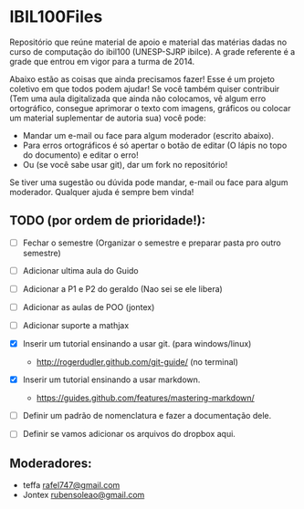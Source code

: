 # IBIL100Files
Repositório que reúne material de apoio e material das matérias dadas no curso de computação do ibil100 (UNESP-SJRP ibilce). A grade referente é a grade que entrou em vigor para a turma de 2014.

Abaixo estão as coisas que ainda precisamos fazer! Esse é um projeto coletivo em que todos podem ajudar! Se você  também quiser contribuir (Tem uma aula digitalizada que ainda não colocamos, vê algum erro ortográfico, consegue aprimorar o texto com imagens, gráficos ou colocar um material suplementar de autoria sua) você pode:
- Mandar um e-mail ou face para algum moderador (escrito abaixo).
- Para erros ortográficos é só apertar o botão de editar (O lápis no topo do documento) e editar o erro!
- Ou (se você sabe usar git), dar um fork no repositório!

Se tiver uma sugestão ou dúvida pode mandar, e-mail ou face para algum moderador.
Qualquer ajuda é sempre bem vinda!


## TODO (por ordem de prioridade!):

- [ ] Fechar o semestre (Organizar o semestre e preparar pasta pro outro semestre)
- [ ] Adicionar ultima aula do Guido
- [ ] Adicionar a P1 e P2 do geraldo (Nao sei se ele libera)
- [ ] Adicionar as aulas de POO (jontex)

- [ ] Adicionar suporte a mathjax
- [X] Inserir um tutorial ensinando a usar git. (para windows/linux)
   - http://rogerdudler.github.com/git-guide/ (no terminal)
- [X] Inserir um tutorial ensinando a usar markdown.
   - https://guides.github.com/features/mastering-markdown/

- [ ] Definir um padrão de nomenclatura e fazer a documentação dele.
- [ ] Definir se vamos adicionar os arquivos do dropbox aqui.

## Moderadores:
 - teffa rafel747@gmail.com
 - Jontex rubensoleao@gmail.com
